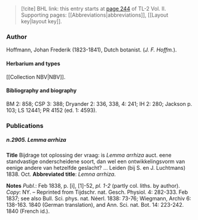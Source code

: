> [!cite] BHL link: this entry starts at [page 244](https://www.biodiversitylibrary.org/item/103253#page/270/mode/1up) of TL-2 Vol. II.
> Supporting pages: [[Abbreviations|abbreviations]], [[Layout key|layout key]].

### Author

Hoffmann, Johan Frederik (1823-1841), Dutch botanist. (*J. F. Hoffm.*).

#### Herbarium and types

[[Collection NBV|NBV]].

#### Bibliography and biography

BM 2: 858; CSP 3: 388; Dryander 2: 336, 338, 4: 241; IH 2: 280; Jackson p. 103; LS 12441; PR 4152 (ed. 1: 4593).

### Publications

##### n.2905. Lemma arrhiza

**Title**
Bijdrage tot oplossing der vraag: is *Lemma arrhiza* auct. eene standvastige onderscheidene soort, dan wel een ontwikkelingsvorm van eenige andere van hetzelfde geslacht? ... Leiden (bij S. en J. Luchtmans) 1838. Oct.
**Abbreviated title**: *Lemna arrhiza*.

**Notes**
*Publ*.: Feb 1838, p. \[i\], \[1\]-52, *pl. 1-2* (partly col. liths. by author). *Copy*: NY. – Reprinted from Tijdschr. nat. Gesch. Physiol. 4: 282-333. Feb 1837; see also Bull. Sci. phys. nat. Néerl. 1838: 73-76; Wiegmann, Archiv 6: 138-163. 1840 (German translation), and Ann. Sci. nat. Bot. 14: 223-242. 1840 (French id.).

